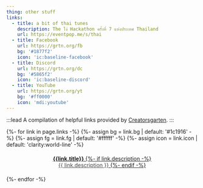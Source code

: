 ```yaml
---
thing: other stuff
links:
  - title: a bit of thai tunes
    description: The โง่ Hackathon ครั้งที่ 7 แห่งประเทศ Thailand
    url: https://eventpop.me/s/thai
  - title: Facebook
    url: https://grtn.org/fb
    bg: '#1877f2'
    icon: 'ic:baseline-facebook'
  - title: Discord
    url: https://grtn.org/dc
    bg: '#5865f2'
    icon: 'ic:baseline-discord'
  - title: YouTube
    url: https://grtn.org/yt
    bg: '#ff0000'
    icon: 'mdi:youtube'
---
```


:::lead
A compilation of helpful links provided by [Creatorsgarten](https://creatorsgarten.org/).
:::

<div style="display: flex; flex-direction: column; gap: 0.75rem">
{%- for link in page.links -%}
{%- assign bg = link.bg | default: '#1c1916' -%}
{%- assign fg = link.fg | default: '#ffffff' -%}
{%- assign icon = link.icon | default: 'clarity:world-line' -%}
<a href="{{link.url}}" style="padding: 0.25rem 0.5rem; display: flex; text-align: center; border-radius: 0.25rem; background: {{ bg }}; color: {{ fg }};">
<span style="font-size: 1.5em; display: flex; align-items: center; flex: none"><iconify-icon icon="{{ icon }}"></iconify-icon></span>
<span style="flex: 1; padding: 0.25rem; display: block;"><strong>{{link.title}}</strong>
{%- if link.description -%}
<br><span style="opacity: 0.8">{{ link.description }}</span>
{%- endif -%}
</span>
<span style="font-size: 1.5em; display: flex; align-items: center; flex: none"><iconify-icon icon="mdi:chevron-right"></iconify-icon></span>
</a>
{%- endfor -%}
</div>